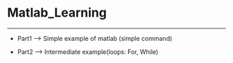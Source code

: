 # Matlab_Learning
__________________________________

 * Part1 --> Simple example of matlab (simple command)
 
 * Part2 --> Intermediate example(loops: For, While)
